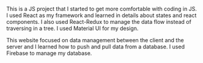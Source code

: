 This is a JS project that I started to get more comfortable with coding in JS. I used React as my framework and learned in details about states and react components. I also used React-Redux to manage the data flow instead of traversing in a tree. I used Material UI for my design.

This website focused on data management between the client and the server and I learned how to push and pull data from a database. I used Firebase to manage my database. 